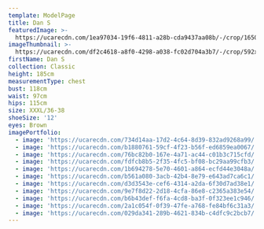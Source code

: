```yaml
---
template: ModelPage
title: Dan S
featuredImage: >-
  https://ucarecdn.com/1ea97034-19f6-4811-a28b-cda9437aa08b/-/crop/1650x808/0,20/-/preview/
imageThumbnail: >-
  https://ucarecdn.com/df2c4618-a8f0-4298-a038-fc02d704a3b7/-/crop/592x822/43,48/-/preview/
firstName: Dan S
collection: Classic
height: 185cm
measurementType: chest
bust: 118cm
waist: 97cm
hips: 115cm
size: XXXL/36-38
shoeSize: '12'
eyes: Brown
imagePortfolio:
  - image: 'https://ucarecdn.com/734d14aa-17d2-4c64-8d39-832ad9268a99/'
  - image: 'https://ucarecdn.com/b1880761-59cf-4f23-b56f-ed6859ea0067/'
  - image: 'https://ucarecdn.com/76bc82b0-167e-4a71-ac44-c01b3c715cfd/'
  - image: 'https://ucarecdn.com/fdfcb8b5-2f35-4fc5-bf08-bc29aa99cfb3/'
  - image: 'https://ucarecdn.com/1b694278-5e70-4601-a864-ecfd44e3048a/'
  - image: 'https://ucarecdn.com/b561a080-3acb-42b4-8e79-e643ad7ca6c1/'
  - image: 'https://ucarecdn.com/d3d3543e-cef6-4314-a2da-6f30d7ad38e1/'
  - image: 'https://ucarecdn.com/9e7f8d22-2d18-4cfa-86e8-c2365a383e54/'
  - image: 'https://ucarecdn.com/b6b43def-f6fa-4cd8-ba3f-0f323ee1c946/'
  - image: 'https://ucarecdn.com/2a1c054f-0f39-47fe-a768-fe84bf6c31a3/'
  - image: 'https://ucarecdn.com/029da341-289b-4621-834b-c4dfc9c2bcb7/'
---
```


